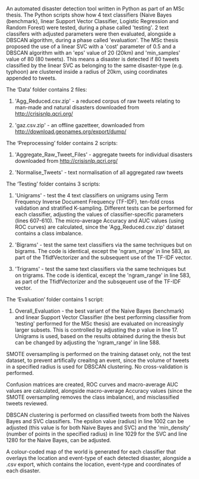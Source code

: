 An automated disaster detection tool written in Python as part of an MSc thesis. The Python scripts show how 4 text classifiers (Naive Bayes (benchmark), linear Support Vector Classifier, Logistic Regression and Random Forest) were tested, during a phase called 'testing'. 2 text classifers with adjusted parameters were then evaluated, alongside a DBSCAN algorithm, during a phase called 'evaluation'. The MSc thesis proposed the use of a linear SVC with a 'cost' parameter of 0.5 and a DBSCAN algorithm with an 'eps' value of 20 (20km) and 'min_samples' value of 80 (80 tweets). This means a disaster is detected if 80 tweets classified by the linear SVC as belonging to the same disaster-type (e.g. typhoon) are clustered inside a radius of 20km, using coordinates appended to tweets.


The ‘Data’ folder contains 2 files:

1) 'Agg_Reduced.csv.zip' - a reduced corpus of raw tweets relating to man-made and natural disasters downloaded from http://crisisnlp.qcri.org/

2) 'gaz.csv.zip' - an offline gazetteer, downloaded from http://download.geonames.org/export/dump/



The ‘Preprocessing’ folder contains 2 scripts:

1) 'Aggregate_Raw_Tweet_Files' - aggregate tweets for individual disasters downloaded from http://crisisnlp.qcri.org/

2) 'Normalise_Tweets' - text normalisation of all aggregated raw tweets



The ‘Testing’ folder contains 3 scripts:

1) 'Unigrams' - test the 4 text classifiers on unigrams using Term Frequency Inverse Document Frequency (TF-IDF), ten-fold cross validation and stratified K-sampling. Different tests can be performed for each classifier, adjusting the values of classifier-specific parameters (lines 607-610). The micro-average Accuracy and AUC values (using ROC curves) are calculated, since the 'Agg_Reduced.csv.zip' dataset contains a class imbalance.

2) 'Bigrams' - test the same text classifiers via the same techniques but on bigrams. The code is identical, except the 'ngram_range' in line 583, as part of the TfidfVectorizer and the subsequent use of the TF-IDF vector.

3) 'Trigrams' - test the same text classifiers via the same techniques but on trigrams. The code is identical, except the 'ngram_range' in line 583, as part of the TfidfVectorizer and the subsqeuent use of the TF-IDF vector.


The ‘Evaluation’ folder contains 1 script:

1) Overall_Evaluation - the best variant of the Naive Bayes (benchmark) and linear Support Vector Classifier (the best performing classifier from 'testing' performed for the MSc thesis) are evaluated on increasingly larger subsets. This is controlled by adjusting the p value in line 17. Unigrams is used, based on the results obtained during the thesis but can be changed by adjusting the 'ngram_range' in line 588. 

SMOTE oversampling is performed on the training dataset only, not the test dataset, to prevent artifically creaitng an event, since the volume of tweets in a specified radius is used for DBSCAN clustering. No cross-validation is performed. 

Confusion matrices are created, ROC curves and macro-average AUC values are calculated, alongside macro-average Accuracy values (since the SMOTE oversampling removes the class imbalance), and misclassified tweets reviewed. 

DBSCAN clustering is performed on classified tweets from both the Naives Bayes and SVC classifiers. The epsilon value (radius) in line 1002 can be adjusted (this value is for both Naive Bayes and SVC) and the 'min_density' (number of points in the specified radius) in line 1029 for the SVC and line 1280 for the Naive Bayes, can be adjusted. 

A colour-coded map of the world is generated for each classifier that overlays the location and event-type of each detected disaster, alongside a .csv export, which contains the location, event-type and coordinates of each disaster.

